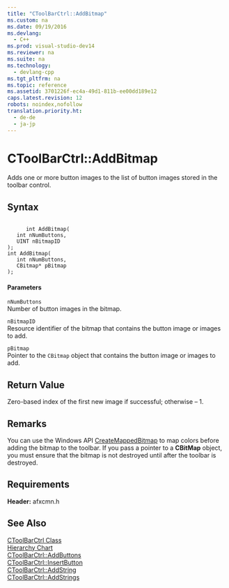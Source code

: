 ```yaml
---
title: "CToolBarCtrl::AddBitmap"
ms.custom: na
ms.date: 09/19/2016
ms.devlang: 
  - C++
ms.prod: visual-studio-dev14
ms.reviewer: na
ms.suite: na
ms.technology: 
  - devlang-cpp
ms.tgt_pltfrm: na
ms.topic: reference
ms.assetid: 3701226f-ec4a-49d1-811b-ee00dd189e12
caps.latest.revision: 12
robots: noindex,nofollow
translation.priority.ht: 
  - de-de
  - ja-jp
---
```

# CToolBarCtrl::AddBitmap
Adds one or more button images to the list of button images stored in the toolbar control.  
  
## Syntax  
  
```  
  
      int AddBitmap(  
   int nNumButtons,  
   UINT nBitmapID   
);  
int AddBitmap(  
   int nNumButtons,  
   CBitmap* pBitmap   
);  
```  
  
#### Parameters  
 `nNumButtons`  
 Number of button images in the bitmap.  
  
 `nBitmapID`  
 Resource identifier of the bitmap that contains the button image or images to add.  
  
 `pBitmap`  
 Pointer to the `CBitmap` object that contains the button image or images to add.  
  
## Return Value  
 Zero-based index of the first new image if successful; otherwise – 1.  
  
## Remarks  
 You can use the Windows API [CreateMappedBitmap](http://msdn.microsoft.com/library/windows/desktop/bb787467) to map colors before adding the bitmap to the toolbar. If you pass a pointer to a **CBitMap** object, you must ensure that the bitmap is not destroyed until after the toolbar is destroyed.  
  
## Requirements  
 **Header:** afxcmn.h  
  
## See Also  
 [CToolBarCtrl Class](../vs140/CToolBarCtrl-Class.md)   
 [Hierarchy Chart](../vs140/Hierarchy-Chart.md)   
 [CToolBarCtrl::AddButtons](../vs140/CToolBarCtrl--AddButtons.md)   
 [CToolBarCtrl::InsertButton](../vs140/CToolBarCtrl--InsertButton.md)   
 [CToolBarCtrl::AddString](../vs140/CToolBarCtrl--AddString.md)   
 [CToolBarCtrl::AddStrings](../vs140/CToolBarCtrl--AddStrings.md)